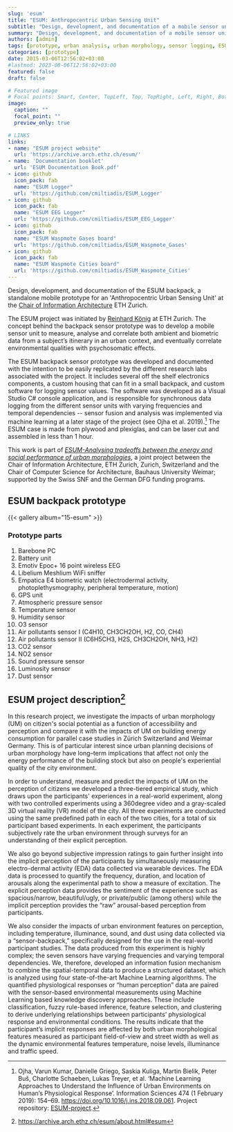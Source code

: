 ```yaml
---
slug: 'esum'
title: "ESUM: Anthropocentric Urban Sensing Unit"
subtitle: "Design, development, and documentation of a mobile sensor unit prototype"
summary: "Design, development, and documentation of a mobile sensor unit prototype. Chair for Information Architecture, ETH Zurich (2015)."
authors: [admin]
tags: [prototype, urban analysis, urban morphology, sensor logging, ESUM, ETH]
categories: [prototype]
date: 2015-03-06T12:56:02+03:00
#lastmod: 2023-08-06T12:56:02+03:00
featured: false
draft: false

# Featured image
# Focal points: Smart, Center, TopLeft, Top, TopRight, Left, Right, BottomLeft, Bottom, BottomRight.
image:
  caption: ""
  focal_point: ""
  preview_only: true

# LINKS
links:
- name: "ESUM project website"
  url: 'https://archive.arch.ethz.ch/esum/'
- name: 'Documentation booklet'
  url: 'ESUM Documentation Book.pdf'
- icon: github
  icon_pack: fab
  name: "ESUM Logger"
  url: 'https://github.com/cmiltiadis/ESUM_Logger'
- icon: github
  icon_pack: fab
  name: "ESUM EEG Logger"
  url: 'https://github.com/cmiltiadis/ESUM_EEG_Logger'
- icon: github
  icon_pack: fab
  name: "ESUM Waspmote Gases board"
  url: 'https://github.com/cmiltiadis/ESUM_Waspmote_Gases'
- icon: github
  icon_pack: fab
  name: "ESUM Waspmote Cities board"
  url: 'https://github.com/cmiltiadis/ESUM_Waspmote_Cities'
---
```



<!-- FIND 
award at Falling Wall competition Paris esum
-->

Design, development, and documentation of the ESUM backpack, a standalone mobile prototype for an 'Anthropocentric Urban Sensing Unit' at the [Chair of Information Architecture](http://www.ia.arch.ethz.ch) ETH Zurich. 

The ESUM project was initiated by  [Reinhard König](../../authors/reinhard-konig) at ETH Zurich. The concept behind the backpack sensor prototype was to develop a mobile sensor unit to measure, analyse and correlate both ambient and biometric data from a subject’s itinerary in an urban context, and eventually correlate environmental qualities with psychosomatic effects. 

The ESUM backpack sensor prototype was developed and documented with the intention to be easily replicated by the different research labs associated with the project. It includes several off the shelf electronics components, a custom housing that can fit in a small backpack, and custom software for logging sensor values. 
The software was developed as a Visual Studio C# console application, and is responsible for synchronous data logging from the different sensor units with varying frequencies and temporal dependencies -- sensor fusion and analysis was implemented via machine learning at a later stage of the project (see Ojha et al. 2019).[^ml]
The ESUM case is made from plywood and plexiglas, and can be laser cut and assembled in less than 1 hour.


This work is part of *[ESUM­-Analysing trade­offs between the energy and social performance of urban morphologies](https://archive.arch.ethz.ch/esum/)*, a joint project between the Chair of Information Architecture, ETH Zurich, Zurich, Switzerland and the Chair of Computer Science for Architecture, Bauhaus ­University Weimar; supported by the Swiss SNF and the German DFG funding programs. 


[^ml]: Ojha, Varun Kumar, Danielle Griego, Saskia Kuliga, Martin Bielik, Peter Buš, Charlotte Schaeben, Lukas Treyer, et al. ‘Machine Learning Approaches to Understand the Influence of Urban Environments on Human’s Physiological Response’. Information Sciences 474 (1 February 2019): 154–69. https://doi.org/10.1016/j.ins.2018.09.061. Project repository: [ESUM-project](https://github.com/vojha-code/ESUM-project).

## ESUM backpack prototype

{{< gallery album="15-esum" >}}
### Prototype parts

1. Barebone PC
2. Battery unit
3. Emotiv Epoc+ 16 point wireless EEG
4. Libelium Meshlium WiFi sniffer
5. Empatica E4 biometric watch (electrodermal activity, photoplethysmography, peripheral temperature, motion)
6. GPS unit
7. Atmospheric pressure sensor
8. Temperature sensor
9. Humidity sensor
10. O3 sensor
11. Air pollutants sensor I (C4H10, CH3CH2OH, H2, CO, CH4)
12. Air pollutants sensor II (C6H5CH3, H2S, CH3CH2OH, NH3, H2)
13. CO2 sensor
14. NO2 sensor
15. Sound pressure sensor
16. Luminosity sensor
17. Dust sensor


## ESUM project description[^ref]

In this research project, we investigate the impacts of urban morphology (UM) on citizen's social potential as a function of accessibility and perception and compare it with the impacts of UM on building energy consumption for parallel case studies in Zürich Switzerland and Weimar Germany. This is of particular interest since urban planning decisions of urban morphology have long–term implications that affect not only the energy performance of the building stock but also on people's experiential quality of the city environment.
 
In order to understand, measure and predict the impacts of UM on the perception of citizens we developed a three-tiered empirical study, which draws upon the participants' experiences in a real-world experiment, along with two controlled experiments using a 360­degree video and a gray-scaled 3D virtual reality (VR) model of the city. All three experiments are conducted using the same pre­defined path in each of the two cities, for a total of six participant based experiments. In each experiment, the participants subjectively rate the urban environment through surveys for an understanding of their explicit perception.

We also go beyond subjective impression ratings to gain further insight into the implicit perception of the participants by simultaneously measuring electro-dermal activity (EDA) data collected via wearable devices. The EDA data is processed to quantify the frequency, duration, and location of arousals along the experimental path to show a measure of excitation. The explicit perception data provides the sentiment of the experience such as spacious/narrow, beautiful/ugly, or private/public (among others) while the implicit perception provides the “raw” arousal-based perception from participants.

We also consider the impacts of urban environment features on perception, including temperature, illuminance, sound, and dust using data collected via a “sensor-backpack,” specifically designed for the use in the real-world participant studies. The data produced from this experiment is highly complex; the seven sensors have varying frequencies and varying temporal dependencies. We, therefore, developed an information fusion mechanism to combine the spatial-temporal data to produce a structured dataset, which is analyzed using four state-of-the-art Machine Learning algorithms. The quantified physiological responses or “human perception” data are paired with the sensor-based environmental measurements using Machine Learning based knowledge discovery approaches. These include classification, fuzzy rule-based inference, feature selection, and clustering to derive underlying relationships between participants’ physiological response and environmental conditions. The results indicate that the participant’s implicit responses are affected by both urban morphological features measured as participant field-of-view and street width as well as the dynamic environmental features temperature, noise levels, illuminance and traffic speed.

[^ref]: https://archive.arch.ethz.ch/esum/about.html#esum


<!--
ESUM is currently a joint research project between The Chair of Information Architecture ETH Zurich and Bauhaus-University of Weimar, with ties to other interdisciplinary research groups at ETH Zurich and the [Future Cities Lab ETH](http://www.fcl.ethz.ch) in Singapore.
-->


<!--
ESUM Project repository: [https://github.com/vojha-code/ESUM-project](https://github.com/vojha-code/ESUM-project)
-->
